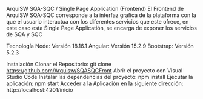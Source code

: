 ArquiSW SQA-SQC / Single Page Application (Frontend)
El Frontend de ArquiSW SQA-SQC corresponde a la interfaz grafica de la plataforma con la que el usuario interactua con los diferentes servicios que este ofrece, en este caso esta Single Page Applicatión, se encarga de exponer los servicios de SQA y SQC

Tecnología
Node: Versión 18.16.1
Angular: Versión 15.2.9
Bootstrap: Versión 5.2.3

Instalación
Clonar el Repositorio: git clone https://github.com/Arquisw/SQASQCFront
Abrir el proyecto con Visual Studio Code
Instalar las dependencias del proyecto: npm install
Ejecutar la aplicación: npm start
Acceder a la Aplicación en la siguiente dirección: http://localhost:4201/inicio